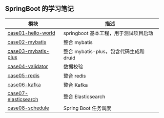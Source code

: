 
## SpringBoot 的学习笔记


|模块|描述|
|---|---|
|[case01-hello-world](https://github.com/originyuan/SpringBootIntegration/tree/main/case01-hello-world)|springboot 基本工程，用于测试项目启动|
|[case02-mybatis](https://github.com/originyuan/SpringBootIntegration/tree/main/case02-mybatis)|整合 mybatis|
|[case03-mybatis-plus](https://github.com/originyuan/SpringBootIntegration/tree/main/case03-mybatis-plus)|整合 mybatis-plus，包含代码生成和 druid|
|[case04-validator](https://github.com/originyuan/SpringBootLearning/tree/main/case04-validator)|数据校验|
|[case05-redis](https://github.com/originyuan/SpringBootLearning/tree/main/case05-redis)|整合 redis|
|[case06-kafka](https://github.com/originyuan/SpringBootLearning/tree/main/case06-kafka)|整合 Kafka|
|[case07-elasticsearch](https://github.com/originyuan/SpringBootLearning/tree/main/case07-elasticsearch)|整合 Elasticsearch|
|[case08-schedule](https://github.com/originyuan/SpringBootLearning/tree/main/case08-schedule)|Spring Boot 任务调度|

